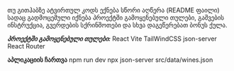 თუ გითჰაბზე ატვირთულ კოდს ექნება სწორი აღწერა (README ფაილი) სადაც გადმოცემული იქნება პროექტში გამოყენებული თულები, გაშვების ინსტრუქცია, გვერდების სქრინშოთები და სხვა დაგეწერებათ ბონუს ქულა.

***პროექტში გამოყენებული თულები:***
React
Vite
TailWindCSS
json-server
React Router

**აპლიკაციის ჩართვა**
 npm run dev
 npx json-server src/data/wines.json

